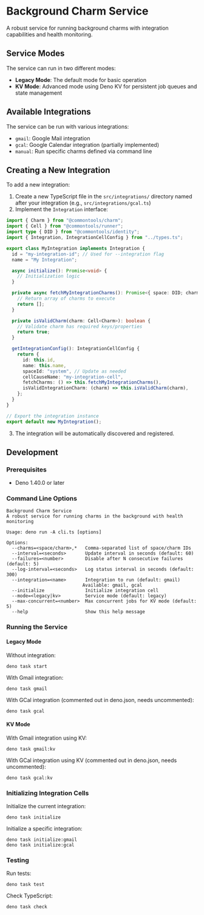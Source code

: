 # Background Charm Service

A robust service for running background charms with integration capabilities and health monitoring.

## Service Modes

The service can run in two different modes:

- **Legacy Mode**: The default mode for basic operation
- **KV Mode**: Advanced mode using Deno KV for persistent job queues and state management

## Available Integrations

The service can be run with various integrations:

- `gmail`: Google Mail integration
- `gcal`: Google Calendar integration (partially implemented)
- `manual`: Run specific charms defined via command line

## Creating a New Integration

To add a new integration:

1. Create a new TypeScript file in the `src/integrations/` directory named after your integration (e.g., `src/integrations/gcal.ts`)
2. Implement the `Integration` interface:

```typescript
import { Charm } from "@commontools/charm";
import { Cell } from "@commontools/runner";
import type { DID } from "@commontools/identity";
import { Integration, IntegrationCellConfig } from "../types.ts";

export class MyIntegration implements Integration {
  id = "my-integration-id"; // Used for --integration flag
  name = "My Integration";

  async initialize(): Promise<void> {
    // Initialization logic
  }

  private async fetchMyIntegrationCharms(): Promise<{ space: DID; charmId: string }[]> {
    // Return array of charms to execute
    return [];
  }

  private isValidCharm(charm: Cell<Charm>): boolean {
    // Validate charm has required keys/properties
    return true;
  }

  getIntegrationConfig(): IntegrationCellConfig {
    return {
      id: this.id,
      name: this.name,
      spaceId: "system", // Update as needed
      cellCauseName: "my-integration-cell",
      fetchCharms: () => this.fetchMyIntegrationCharms(),
      isValidIntegrationCharm: (charm) => this.isValidCharm(charm),
    };
  }
}

// Export the integration instance
export default new MyIntegration();
```

3. The integration will be automatically discovered and registered.

## Development

### Prerequisites

- Deno 1.40.0 or later

### Command Line Options

```
Background Charm Service
A robust service for running charms in the background with health monitoring

Usage: deno run -A cli.ts [options]

Options:
  --charms=<space/charm>,*   Comma-separated list of space/charm IDs
  --interval=<seconds>       Update interval in seconds (default: 60)
  --failures=<number>        Disable after N consecutive failures (default: 5)
  --log-interval=<seconds>   Log status interval in seconds (default: 300)
  --integration=<name>       Integration to run (default: gmail)
                            Available: gmail, gcal
  --initialize               Initialize integration cell
  --mode=<legacy|kv>         Service mode (default: legacy)
  --max-concurrent=<number>  Max concurrent jobs for KV mode (default: 5)
  --help                     Show this help message
```

### Running the Service

#### Legacy Mode

Without integration:
```
deno task start
```

With Gmail integration:
```
deno task gmail
```

With GCal integration (commented out in deno.json, needs uncommented):
```
deno task gcal
```

#### KV Mode

With Gmail integration using KV:
```
deno task gmail:kv
```

With GCal integration using KV (commented out in deno.json, needs uncommented):
```
deno task gcal:kv
```

### Initializing Integration Cells

Initialize the current integration:
```
deno task initialize
```

Initialize a specific integration:
```
deno task initialize:gmail
deno task initialize:gcal
```

### Testing

Run tests:
```
deno task test
```

Check TypeScript:
```
deno task check
```